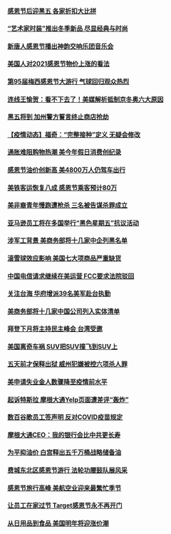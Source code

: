 #### [感恩节后迎黑五 各家折扣大比拼](../pages/prog203/a103277891.md) 
#### [“艺术家时装”推出冬季新品 尽显经典与时尚](../pages/prog203/a103277938.md) 
#### [新唐人感恩节播出神韵交响乐团音乐会](../pages/prog203/a103273904.md) 
#### [美国人对2021感恩节物价上涨的看法](../pages/prog203/a103277861.md) 
#### [第95届梅西感恩节大游行 气球回归观众热烈](../pages/prog203/a103277726.md) 
#### [连线王愉贺：看不下去了！美媒解析抵制京冬奥六大原因](../pages/prog203/a103277105.md) 
#### [黑五将到 加州警方誓言终止商店抢劫](../pages/prog203/a103276952.md) 
#### [【疫情动态】福奇：“完整接种”定义 无疑会修改](../pages/prog203/a103277078.md) 
#### [通胀难阻购物热潮 美今年假日消费创纪录](../pages/prog203/a103276935.md) 
#### [感恩节油价创新高 美4800万人仍驾车出行](../pages/prog203/a103276945.md) 
#### [美铁客运恢复八成 感恩节乘客预计80万](../pages/prog203/a103277001.md) 
#### [美非裔青年慢跑遭枪杀 三名被告谋杀罪成立](../pages/prog203/a103277004.md) 
#### [亚马逊员工将在多国举行“黑色星期五”抗议活动](../pages/prog203/a103276938.md) 
#### [涉军工背景 美商务部将十几家中企列黑名单](../pages/prog203/a103276959.md) 
#### [滚雪球效应影响 美国七大项商品严重缺货](../pages/prog203/a103276850.md) 
#### [中国电信请求继续在美运营 FCC要求法院驳回](../pages/prog203/a103276831.md) 
#### [关注台海 华府增派39名美军赴台执勤](../pages/prog203/a103276719.md) 
#### [美商务部将十几家中国公司列入实体清单](../pages/prog203/a103276821.md) 
#### [拜登下月将主持民主峰会 台湾受邀](../pages/prog203/a103276800.md) 
#### [美国离奇车祸 SUV把SUV撞飞到SUV上](../pages/prog203/a103276751.md) 
#### [五天前才保释出狱 威州犯嫌被控六项杀人罪](../pages/prog203/a103276699.md) 
#### [美申请失业金人数骤降至疫情前水平](../pages/prog203/a103276668.md) 
#### [起诉特斯拉 摩根大通Yelp页面遭差评“轰炸”](../pages/prog203/a103276589.md) 
#### [数百谷歌员工签声明 反对COVID疫苗规定](../pages/prog203/a103276565.md) 
#### [摩根大通CEO：我的银行会比中共更长寿](../pages/prog203/a103276560.md) 
#### [为平抑油价 白宫释出五千万桶战略储备油](../pages/prog203/a103276036.md) 
#### [费城东北区感恩节游行 法轮功腰鼓队展风采](../pages/prog203/a103276095.md) 
#### [感恩节旅行高峰 美航空业迎来最繁忙季节](../pages/prog203/a103276061.md) 
#### [让员工在家过节 Target感恩节永不再开门](../pages/prog203/a103276084.md) 
#### [从日用品到食品 美国明年将迎涨价潮](../pages/prog203/a103276058.md) 
